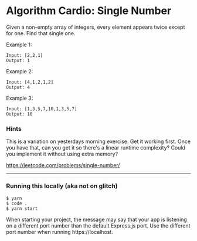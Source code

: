 # Algorithm Cardio: Single Number

Given a non-empty array of integers, every element appears twice except for one. Find that single one.

Example 1:

```
Input: [2,2,1]
Output: 1
```

Example 2:

```
Input: [4,1,2,1,2]
Output: 4
```

Example 3:

```
Input: [1,3,5,7,10,1,3,5,7]
Output: 10
```

### Hints

This is a variation on yesterdays morning exercise. Get it working first. Once you have that, can you get it so there's a linear runtime complexity? Could you implement it without using extra memory?

https://leetcode.com/problems/single-number/

---

### Running this locally (aka not on glitch)

```
$ yarn
$ code .
$ yarn start
```

When starting your project, the message may say that your app is listening on a different port number than the default Express.js port. Use the different port number when running https://localhost.

